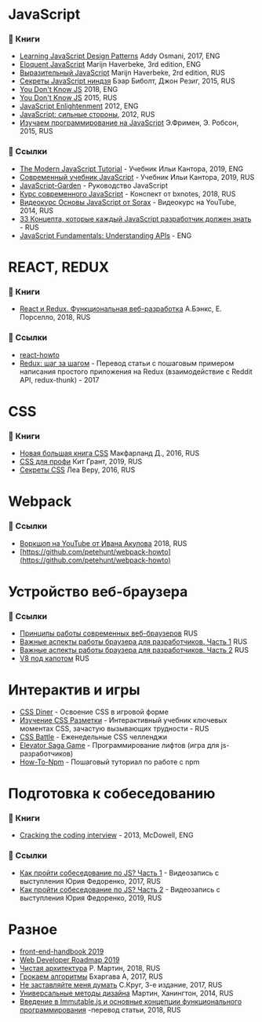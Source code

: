 # JavaScript

### :book: Книги

* [Learning JavaScript Design Patterns](https://addyosmani.com/resources/essentialjsdesignpatterns/book/) Addy Osmani, 2017, ENG
* [Eloquent JavaScript](http://eloquentjavascript.net/) Marijn Haverbeke, 3rd edition, ENG
* [Выразительный JavaScript](https://karmazzin.gitbooks.io/eloquentjavascript_ru/content/) Marijn Haverbeke, 2rd edition, RUS
* [Секреты JavaScript ниндзя](http://www.habucenter.ru/upload/iblock/76a/76a7f6a0d1fda54f72505775f5b9d864.pdf) Бэар Биболт, Джон Резиг, 2015, RUS
* [You Don't Know JS](https://github.com/getify/You-Dont-Know-JS) 2018, ENG
* [You Don't Know JS](https://github.com/azat-io/you-dont-know-js-ru) 2015, RUS
* [JavaScript Enlightenment](https://vk.com/doc205367072_265124297) 2012, ENG
* [JavaScript: сильные стороны](https://vk.com/doc10903696_272054170?hash=25ef73bb275dc4cb0e&dl=ac20f5e465672106d1), 2012, RUS
* [Изучаем программирование на JavaScript](https://vk.com/doc247540843_451332840?hash=dc2d1c75ea81e0dd88&dl=ab3b056f818825c5e3) Э.Фримен, Э. Робсон, 2015, RUS

### :link: Ссылки

* [The Modern JavaScript Tutorial](http://javascript.info/) - Учебник Ильи Кантора, 2019, ENG 
* [Современный учебник JavaScript](https://learn.javascript.ru/) - Учебник Ильи Кантора, 2019, RUS 
* [JavaScript-Garden](https://bonsaiden.github.io/JavaScript-Garden/ru/) - Руководство JavaScript
* [Курс современного JavaScript](https://bxnotes.ru/conspect/kurs-sovremennogo-javascript/) - Конспект от bxnotes, 2018, RUS
* [Видеокурс Основы JavaScript от Sorax](https://www.youtube.com/playlist?list=PL363QX7S8MfSxcHzvkNEqMYbOyhLeWwem) - Видеокурс на YouTube, 2014, RUS
* [33 Концепта, которые каждый JavaScript разработчик должен знать 
](https://github.com/gumennii/33-js-concepts) - RUS
* [JavaScript Fundamentals: Understanding APIs](https://github.com/codyfet/fe-resources/blob/master/README.md) - ENG

# REACT, REDUX

### :book: Книги

* [React и Redux. Функциональная веб-разработка](https://vk.com/doc112601340_459055741?hash=09ff8dbdfb87e57f7c&dl=19f5a59504b66e5074) А.Бэнкс, Е. Порселло, 2018, RUS

### :link: Ссылки

* [react-howto](https://github.com/petehunt/react-howto/blob/master/README-ru.md)
* [Redux: шаг за шагом](https://medium.com/devschacht/redux-step-by-step-e6c42a9b00cd) - Перевод статьи с пошаговым примером написания простого приложения на Redux (взаимодействие с Reddit API, redux-thunk) - 2017

# CSS

### :book: Книги

* [Новая большая книга CSS](https://orkhanalyshov.com/media/HTMLCSS/DavidSawyerMcFarlandCSStheMissingManual.pdf) Макфарланд Д., 2016, RUS
* [CSS для профи](https://vk.com/doc382132060_497997477?hash=ebd2a27862fb6f7a0c&dl=ac834b2017ef9f8fa9) Кит Грант, 2019, RUS
* [Секреты CSS](https://vk.com/doc11339918_445281793) Леа Веру, 2016, RUS

# Webpack

### :link: Ссылки

* [Воркшоп на YouTube от Ивана Акулова](https://www.youtube.com/playlist?list=PLTbz5Wv5vNcs0zKKmF0DSo6m05RnMqUXk) 2018, RUS
* [https://github.com/petehunt/webpack-howto](https://github.com/petehunt/webpack-howto)

# Устройство веб-браузера

### :link: Ссылки

* [Принципы работы современных веб-браузеров](https://www.html5rocks.com/ru/tutorials/internals/howbrowserswork/) RUS
* [Важные аспекты работы браузера для разработчиков. Часть 1](https://habr.com/ru/company/dataart/blog/304138/) RUS
* [Важные аспекты работы браузера для разработчиков. Часть 2](https://habr.com/ru/company/dataart/blog/304934/) RUS
* [V8 под капотом](https://habr.com/ru/company/jugru/blog/338930/) RUS

# Интерактив и игры

* [CSS Diner](http://flukeout.github.io/) - Освоение CSS в игровой форме
* [Изучение CSS Разметки](http://ru.learnlayout.com/) - Интерактивный учебник ключевых моментах CSS, зачастую вызывающих трудности - RUS
* [CSS Battle](https://cssbattle.dev/) - Еженедельные CSS челленджи
* [Elevator Saga Game](https://play.elevatorsaga.com/) - Программирование лифтов (игра для js-разработчиков) 
* [How-To-Npm](https://www.npmjs.com/package/how-to-npm) - Пошаговый туториал по работе с npm

# Подготовка к собеседованию

### :book: Книги

* [Cracking the coding interview](https://vk.com/doc123534285_438034972?hash=0447ced823c8248400&dl=e563ce609a0f9685c8) - 2013, McDowell, ENG

### :link: Ссылки
* [Как пройти собеседование по JS? Часть 1](https://www.youtube.com/watch?v=ncaWoyLINoI&t=1794s) - Видеозапись с выступления Юрия Федоренко, 2017, RUS
*  [Как пройти собеседование по JS? Часть 2](https://www.youtube.com/watch?v=HsXKiKNdeTI) - Видеозапись с выступления Юрия Федоренко, 2019, RUS

# Разное

* [front-end-handbook 2019](https://frontendmasters.com/books/front-end-handbook/2019/#1)
* [Web Developer Roadmap 2019](https://github.com/kamranahmedse/developer-roadmap)
* [Чистая архитектура](https://vk.com/doc44301783_469642449?hash=5d281ab26c9f4947d5&dl=20b940f81ae4b21140) Р. Мартин, 2018, RUS
* [Грокаем алгоритмы](https://vk.com/doc2036633_461668315?hash=3bbe2d53fdb5bac884&dl=71b079d5bac8067813) Бхаргава А, 2017, RUS
* [Не заставляйте меня думать](https://vk.com/doc497141998_473199360) C.Круг, 3-е издание, 2017, RUS
* [Универсальные методы дизайна](https://kpp68.ru/wp-content/uploads/bsk-pdf-manager/2015-07-31_6.pdf) Мартин, Ханингтон, 2014, RUS
* [Введение в Immutable.js и основные концепции функционального программирования](https://medium.com/devschacht/sebasti%C3%A1n-peyrott-introduction-to-immutablejs-and-functional-programming-concepts-b3a6555af0ee) -перевод статьи, 2018, RUS
